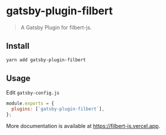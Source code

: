 # gatsby-plugin-filbert

> A Gatsby Plugin for filbert-js.

## Install

```bash
yarn add gatsby-plugin-filbert
```

## Usage

Edit `gatsby-config.js`

```js editor=static
module.exports = {
  plugins: [`gatsby-plugin-filbert`],
};
```

More documentation is available at https://filbert-js.vercel.app.
